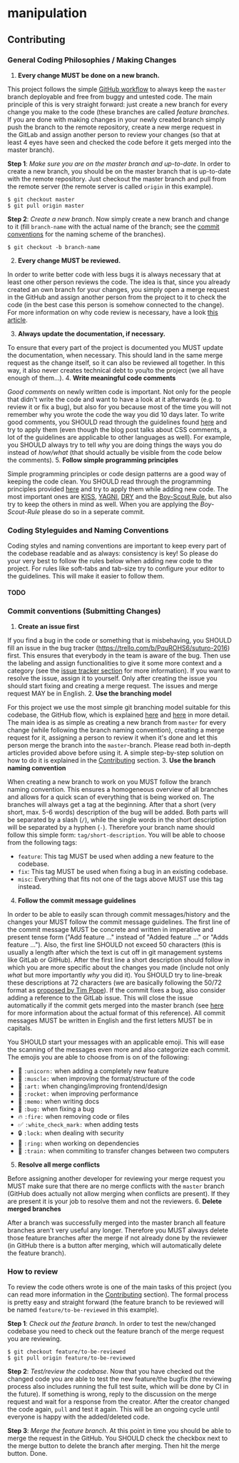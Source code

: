 # manipulation

## <a name="contributing">Contributing</a>
### General Coding Philosophies / Making Changes

1. **Every change MUST be done on a new branch.**

  This project follows the simple [GitHub workflow](https://guides.github.com/introduction/flow/) to always keep the `master` branch deployable and free from buggy and untested code. The main principle of this is very straight forward: just create a new branch for every change you make to the code (these branches are called _feature branches_. If you are done with making changes in your newly created branch simply push the branch to the remote repository, create a new merge request in the GitLab and assign another person to review your changes (so that at least 4 eyes have seen and checked the code before it gets merged into the master branch).

  **Step 1**: _Make sure you are on the master branch and up-to-date_. In order to create a new branch, you should be on the master branch that is up-to-date with the remote repository. Just checkout the master branch and pull from the remote server (the remote server is called `origin` in this example).

  ```shell
  $ git checkout master
  $ git pull origin master
  ```

  **Step 2**: _Create a new branch_. Now simply create a new branch and change to it (fill `branch-name` with the actual name of the branch; see the [commit conventions](#commit-conventions) for the naming scheme of the branches).

  ```shell
  $ git checkout -b branch-name
  ```
2. **Every change MUST be reviewed.**

  In order to write better code with less bugs it is always necessary that at least one other person reviews the code. The idea is that, since you already created an own branch for your changes, you simply open a merge request in the GitHub and assign another person from the project to it to check the code (in the best case this person is somehow connected to the change). For more information on why code review is necessary, have a look [this article](https://www.sitepoint.com/the-importance-of-code-reviews/).

3. **Always update the documentation, if necessary.**

  To ensure that every part of the project is documented you MUST update the documentation, when necessary. This should land in the same merge request as the change itself, so it can also be reviewed all together. In this way, it also never creates technical debt to you/to the project (we all have enough of them...).
4. **Write meaningful code comments**

  _Good comments_ on newly written code is important. Not only for the people that didn't write the code and want to have a look at it afterwards (e.g. to review it or fix a bug), but also for you because most of the time you will not remember why you wrote the code the way you did 10 days later. To write good comments, you SHOULD read through the guidelines found [here](https://seesparkbox.com/foundry/lets_write_beautiful_css_comments) and try to apply them (even though the blog post talks about CSS comments, a lot of the guidelines are applicable to other languages as well). For example, you SHOULD always try to tell _why_ you are doing things the ways you do instead of _how/what_ (that should actually be visible from the code below the comments).
5. **Follow simple programming principles**

  Simple programming principles or code design patterns are a good way of keeping the code clean. You SHOULD read through the programming principles provided [here](https://webpro.github.io/programming-principles/) and try to apply them while adding new code. The most important ones are [KISS](https://webpro.github.io/programming-principles/#kiss), [YAGNI](https://webpro.github.io/programming-principles/#yagni), [DRY](https://webpro.github.io/programming-principles/#keep-things-dry) and the [Boy-Scout Rule](https://webpro.github.io/programming-principles/#boy-scout-rule), but also try to keep the others in mind as well. When you are applying the _Boy-Scout-Rule_ please do so in a seperate commit.

### Coding Styleguides and Naming Conventions
Coding styles and naming conventions are important to keep every part of the codebase readable and as always: consistency is key! So please do your very best to follow the rules below when adding new code to the project. For rules like soft-tabs and tab-size try to configure your editor to the guidelines. This will make it easier to follow them.

#### TODO

### <a name="commit-conventions">Commit conventions (Submitting Changes)</a>
1. **Create an issue first**

  If you find a bug in the code or something that is misbehaving, you SHOULD fill an issue in the bug tracker (https://trello.com/b/PquROHS6/suturo-2016) first. This ensures that everybody in the team is aware of the bug. Then use the labeling and assign functionalities to give it some more context and a category (see the [issue tracker section](#issue-tracker) for more information). If you want to resolve the issue, assign it to yourself. Only after creating the issue you should start fixing and creating a merge request. The issues and merge request MAY be in English.
2. **Use the branching model**

  For this project we use the most simple git branching model suitable for this codebase, the GitHub flow, which is explained [here](http://scottchacon.com/2011/08/31/github-flow.html) and [here](https://guides.github.com/introduction/flow/) in more detail. The main idea is as simple as creating a new branch from `master` for every change (while following the branch naming convention), creating a merge request for it, assigning a person to review it when it's done and let this person merge the branch into the `master`-branch. Please read both in-depth articles provided above before using it. A simple step-by-step solution on how to do it is explained in the [Contributing](#contributing) section.
3. **Use the branch naming convention**

  When creating a new branch to work on you MUST follow the branch naming convention. This ensures a homogeneous overview of all branches and allows for a quick scan of everything that is being worked on. The branches will always get a tag at the beginning. After that a short (very short, max. 5-6 words) description of the bug will be added. Both parts will be separated by a slash (`/`), while the single words in the short description will be separated by a hyphen (`-`). Therefore your branch name should follow this simple form: `tag/short-description`. You will be able to choose from the following tags:

  - `feature`: This tag MUST be used when adding a new feature to the codebase.
  - `fix`: This tag MUST be used when fixing a bug in an existing codebase.
  - `misc`: Everything that fits not one of the tags above MUST use this tag instead.
4. **Follow the commit message guidelines**

  In order to be able to easily scan through commit messages/history and the changes your MUST follow the commit message guidelines. The first line of the commit message MUST be concrete and written in imperative and present tense form ("Add feature ..." instead of "Added feature ..." or "Adds feature ..."). Also, the first line SHOULD not exceed 50 characters (this is usually a length after which the text is cut off in git management systems like GitLab or GitHub). After the first line a short description should follow in which you are more specific about the changes you made (include not only _what_ but more importantly _why_ you did it). You SHOULD try to line-break these descriptions at 72 characters (we are basically following the 50/72 format as [proposed by Tim Pope](http://tbaggery.com/2008/04/19/a-note-about-git-commit-messages.html)). If the commit fixes a bug, also consider adding a reference to the GitLab issue. This will close the issue automatically if the commit gets merged into the master branch (see [here](http://docs.gitlab.com/ee/customization/issue_closing.html) for more information about the actual format of this reference). All commit messages MUST be written in English and the first letters MUST be in capitals.

  You SHOULD start your messages with an applicable emoji. This will ease the scanning of the messages even more and also categorize each commit. The emojis you are able to choose from is on of the following:

  - :unicorn: `:unicorn:` when adding a completely new feature
  - :muscle: `:muscle:` when improving the format/structure of the code
  - :art: `:art:` when changing/improving frontend/design
  - :rocket: `:rocket:` when improving performance
  - :memo: `:memo:` when writing docs
  - :bug: `:bug:` when fixing a bug
  - :fire: `:fire:` when removing code or files
  - :white_check_mark: `:white_check_mark:` when adding tests
  - :lock: `:lock:` when dealing with security
  - :ring: `:ring:` when working on dependencies
  - :train: `:train:` when commiting to transfer changes between two computers
5. **Resolve all merge conflicts**

  Before assigning another developer for reviewing your merge request you MUST make sure that there are no merge conflicts with the `master` branch (GitHub does actually not allow merging when conflicts are present). If they are present it is your job to resolve them and not the reviewers.
6. **Delete merged branches**

  After a branch was successfully merged into the master branch all feature branches aren't very useful any longer. Therefore you MUST always delete those feature branches after the merge if not already done by the reviewer (in GitHub there is a button after merging, which will automatically delete the feature branch).

### How to review
To review the code others wrote is one of the main tasks of this project (you can read more information in the [Contributing](#contributing) section). The formal process is pretty easy and straight forward (the feature branch to be reviewed will be named `feature/to-be-reviewed` in this example).

**Step 1**: _Check out the feature branch_. In order to test the new/changed codebase you need to check out the feature branch of the merge request you are reviewing.

```shell
$ git checkout feature/to-be-reviewed
$ git pull origin feature/to-be-reviewed
```

**Step 2**: _Test/review the codebase_. Now that you have checked out the changed code you are able to test the new feature/the bugfix (the reviewing process also includes running the full test suite, which will be done by CI in the future). If something is wrong, reply to the discussion on the merge request and wait for a response from the creator. After the creator changed the code again, `pull` and test it again. This will be an ongoing cycle until everyone is happy with the added/deleted code.

**Step 3**: _Merge the feature branch_. At this point in time you should be able to merge the request in the GitHub. You SHOULD check the checkbox next to the merge button to delete the branch after merging. Then hit the merge button. Done.

